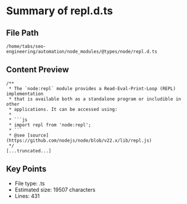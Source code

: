 # Summary of repl.d.ts
  
## File Path
`/home/tabs/seo-engineering/automation/node_modules/@types/node/repl.d.ts`

## Content Preview
```
/**
 * The `node:repl` module provides a Read-Eval-Print-Loop (REPL) implementation
 * that is available both as a standalone program or includible in other
 * applications. It can be accessed using:
 *
 * ```js
 * import repl from 'node:repl';
 * ```
 * @see [source](https://github.com/nodejs/node/blob/v22.x/lib/repl.js)
 */
[...truncated...]
```

## Key Points
- File type: .ts
- Estimated size: 19507 characters
- Lines: 431
